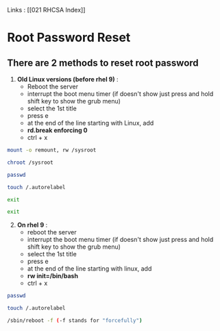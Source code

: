 Links : [[021 RHCSA Index]]

# Root Password Reset

## There are 2 methods to reset root password 

1. **Old Linux versions (before rhel 9)** :
	- Reboot the server
	- interrupt the boot menu timer (if doesn't show just press and hold shift key to show the grub menu)
	- select the 1st title
	- press e
	- at the end of the line starting with Linux, add 
	- **rd.break enforcing 0**
	- ctrl + x
```bash
mount -o remount, rw /sysroot

chroot /sysroot

passwd

touch /.autorelabel

exit

exit
```

2. **On rhel 9** :
	- reboot the server
	- interrupt the boot menu timer (if doesn't show just press and hold shift key to show the grub menu)
	- select the 1st title
	- press e
	- at the end of the line starting with linux, add
	- **rw init=/bin/bash**
	- ctrl + x
```bash
passwd 

touch /.autorelabel

/sbin/reboot -f (-f stands for "forcefully")
```